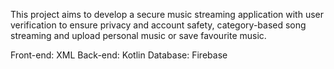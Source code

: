 This project aims to develop a secure music streaming application with user verification to ensure privacy and account safety, category-based song streaming and upload personal music or save favourite music.

Front-end: XML
Back-end: Kotlin
Database: Firebase
